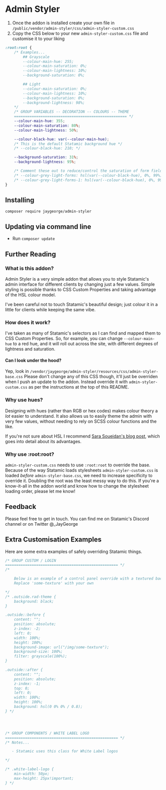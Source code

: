 # Admin Styler

1. Once the addon is installed create your own file in `/public/vendor/admin-styler/css/admin-styler-custom.css`
2. Copy the CSS below to your new `admin-styler-custom.css` file and customise it to your liking

```css
:root:root {
    /* Examples...
        ## Grayscale
        --colour-main-hue: 255;
        --colour-main-saturation: 0%;
        --colour-main-lightness: 10%;
        --background-saturation: 0%;

        ## Light
        --colour-main-saturation: 0%;
        --colour-main-lightness: 10%;
        --background-saturation: 0%;
        --background-lightness: 98%;
    */
    /* GROUP VARIABLES -- DECORATION -- COLOURS -- THEME
    =================================================== */
    --colour-main-hue: 355;
    --colour-main-saturation: 80%;
    --colour-main-lightness: 50%;

    --colour-black-hue: var(--colour-main-hue);
    /* This is the default Statamic background hue */
    /* --colour-black-hue: 210; */

    --background-saturation: 31%;
    --background-lightness: 95%;

    /* Comment these out to reduce/control the saturation of form field backgrounds */
    /* --colour-grey-light-forms: hsl(var(--colour-black-hue), 0%, 99%); */
    /* --colour-grey-light-forms-1: hsl(var(--colour-black-hue), 0%, 99%); */
}
```

## Installing

`composer require jaygeorge/admin-styler`

## Updating via command line

- Run `composer update`

## Further Reading

### What is this addon?

Admin Styler is a very simple addon that allows you to style Statamic's admin interface for different clients by changing just a few values. Simple styling is possible thanks to CSS Custom Properties and taking advantage of the HSL colour model.

I've been careful not to touch Statamic's beautiful design; just colour it in a little for clients while keeping the same vibe.

### How does it work?

I've taken as many of Statamic's selectors as I can find and mapped them to CSS Custom Properties. So, for example, you can change `--colour-main-hue` to a red hue, and it will roll out across the site, with different degrees of lightness and saturation.

#### Can I look under the hood?

Yep, look in `/vendor/jaygeorge/admin-styler/resources/css/admin-styler-base.css`
Please don't change any of this CSS though, it'll just be overriden when I push an update to the addon. Instead override it with `admin-styler-custom.css` as per the instructions at the top of this README.

### Why use hues?

Designing with hues (rather than RGB or hex codes) makes colour theory a _lot_ easier to understand. It also allows us to easily theme the admin with very few values, without needing to rely on SCSS colour functions and the like.

If you're not sure about HSL I recommend [Sara Soueidan's blog post](https://www.sarasoueidan.com/blog/hex-rgb-to-hsl/), which goes into detail about its advantages.

### Why use :root:root?

`admin-styler-custom.css` needs to use `:root:root` to override the base. Because of the way Statamic loads stylesheets `admin-styler-custom.css` is loaded _before_ `admin-styler-base.css`, we need to increase specificity to override it. Doubling the root was the least messy way to do this. If you're a know-it-all in the addon world and know how to change the stylesheet loading order, please let me know!

## Feedback

Please feel free to get in touch. You can find me on Statamic's Discord channel or on Twitter @_JayGeorge

## Extra Customisation Examples

Here are some extra examples of safely overriding Statamic things.

```css
/* GROUP CUSTOM / LOGIN
=================================================== */
/* 

    Below is an example of a control panel override with a textured background
    Replace 'some-texture' with your own

*/
/* .outside.rad-theme {
    background: black;
}

.outside::before {
    content: "";
    position: absolute;
    z-index: -2;
    left: 0;
    width: 100%;
    height: 100%;
    background-image: url("/img/some-texture");
    background-size: 100%;
    filter: grayscale(100%);
}

.outside::after {
    content: "";
    position: absolute;
    z-index: -1;
    top: 0;
    left: 0;
    width: 100%;
    height: 100%;
    background: hsl(0 0% 0% / 0.8);
} */




/* GROUP COMPONENTS / WHITE LABEL LOGO
=================================================== */
/* Notes...

   - Statamic uses this class for White Label logos

*/

/* .white-label-logo {
    min-width: 50px;
    max-height: 25px!important;
} */
```

